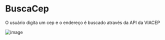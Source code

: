 # BuscaCep

O usuário digita um cep e o endereço é buscado através da API da VIACEP

![image](https://user-images.githubusercontent.com/73318151/116545665-12a9ac80-a8c7-11eb-9c20-c2930a99d5da.png)
